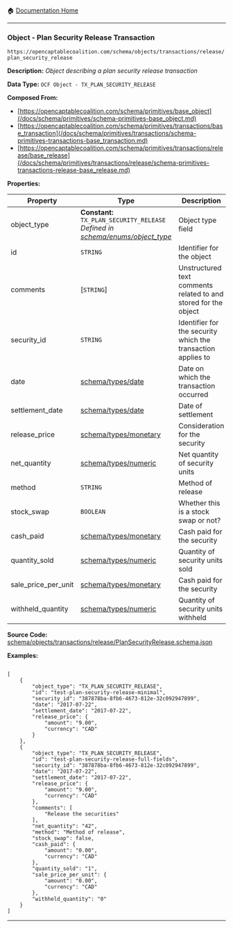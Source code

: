:house: [Documentation Home](/README.md)

---

### Object - Plan Security Release Transaction

`https://opencaptablecoalition.com/schema/objects/transactions/release/plan_security_release`

**Description:** _Object describing a plan security release transaction_

**Data Type:** `OCF Object - TX_PLAN_SECURITY_RELEASE`

**Composed From:**

- [https://opencaptablecoalition.com/schema/primitives/base_object](/docs/schema/primitives/schema-primitives-base_object.md)
- [https://opencaptablecoalition.com/schema/primitives/transactions/base_transaction](/docs/schema/primitives/transactions/schema-primitives-transactions-base_transaction.md)
- [https://opencaptablecoalition.com/schema/primitives/transactions/release/base_release](/docs/schema/primitives/transactions/release/schema-primitives-transactions-release-base_release.md)

**Properties:**

| Property            | Type                                                                                                                                 | Description                                                     | Required   |
| ------------------- | ------------------------------------------------------------------------------------------------------------------------------------ | --------------------------------------------------------------- | ---------- |
| object_type         | **Constant:** `TX_PLAN_SECURITY_RELEASE`</br>_Defined in [schema/enums/object_type](/docs/schema/enums/schema-enums-object_type.md)_ | Object type field                                               | `REQUIRED` |
| id                  | `STRING`                                                                                                                             | Identifier for the object                                       | `REQUIRED` |
| comments            | [`STRING`]</br>                                                                                                                      | Unstructured text comments related to and stored for the object | -          |
| security_id         | `STRING`                                                                                                                             | Identifier for the security which the transaction applies to    | `REQUIRED` |
| date                | [schema/types/date](/docs/schema/types/schema-types-date.md)                                                                         | Date on which the transaction occurred                          | `REQUIRED` |
| settlement_date     | [schema/types/date](/docs/schema/types/schema-types-date.md)                                                                         | Date of settlement                                              | `REQUIRED` |
| release_price       | [schema/types/monetary](/docs/schema/types/schema-types-monetary.md)                                                                 | Consideration for the security                                  | `REQUIRED` |
| net_quantity        | [schema/types/numeric](/docs/schema/types/schema-types-numeric.md)                                                                   | Net quantity of security units                                  | -          |
| method              | `STRING`                                                                                                                             | Method of release                                               | -          |
| stock_swap          | `BOOLEAN`                                                                                                                            | Whether this is a stock swap or not?                            | -          |
| cash_paid           | [schema/types/monetary](/docs/schema/types/schema-types-monetary.md)                                                                 | Cash paid for the security                                      | -          |
| quantity_sold       | [schema/types/numeric](/docs/schema/types/schema-types-numeric.md)                                                                   | Quantity of security units sold                                 | -          |
| sale_price_per_unit | [schema/types/monetary](/docs/schema/types/schema-types-monetary.md)                                                                 | Cash paid for the security                                      | -          |
| withheld_quantity   | [schema/types/numeric](/docs/schema/types/schema-types-numeric.md)                                                                   | Quantity of security units withheld                             | -          |

**Source Code:** [schema/objects/transactions/release/PlanSecurityRelease.schema.json](/schema/objects/transactions/release/PlanSecurityRelease.schema.json)

**Examples:**

```

[
    {
        "object_type": "TX_PLAN_SECURITY_RELEASE",
        "id": "test-plan-security-release-minimal",
        "security_id": "387878ba-8fb6-4673-812e-32c092947899",
        "date": "2017-07-22",
        "settlement_date": "2017-07-22",
        "release_price": {
            "amount": "9.00",
            "currency": "CAD"
        }
    },
    {
        "object_type": "TX_PLAN_SECURITY_RELEASE",
        "id": "test-plan-security-release-full-fields",
        "security_id": "387878ba-8fb6-4673-812e-32c092947899",
        "date": "2017-07-22",
        "settlement_date": "2017-07-22",
        "release_price": {
            "amount": "9.00",
            "currency": "CAD"
        },
        "comments": [
            "Release the securities"
        ],
        "net_quantity": "42",
        "method": "Method of release",
        "stock_swap": false,
        "cash_paid": {
            "amount": "0.00",
            "currency": "CAD"
        },
        "quantity_sold": "1",
        "sale_price_per_unit": {
            "amount": "0.00",
            "currency": "CAD"
        },
        "withheld_quantity": "0"
    }
]

```

---
